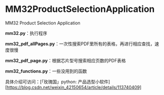 # MM32ProductSelectionApplication
MM32 Product Selection Application

**mm32.py**：执行程序

**mm32_pdf_allPages.py**：一次性搜索PDF里所有的表格，再进行相应查找，速度很慢

**mm32_pdf_page.py**：根据芯片型号搜索相应页数的PDF表格

**mm32_functions.py**：一些没用到的函数

具体介绍可访问：[「玫瑰国」python: 产品选型小软件][https://blog.csdn.net/weixin_42150654/article/details/113740409]


